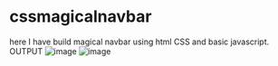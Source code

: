 # cssmagicalnavbar
here I have build magical navbar using html CSS and basic javascript.
OUTPUT
![image](https://user-images.githubusercontent.com/105263777/228132812-80e94740-fa95-40d5-b4ae-503c471746fb.png)
![image](https://user-images.githubusercontent.com/105263777/228132842-96f7050e-6a7c-4c12-ae05-728d1963e563.png)
